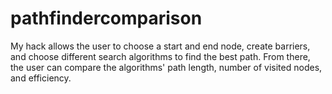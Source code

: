 # pathfindercomparison
My hack allows the user to choose a start and end node, create barriers, and choose different search algorithms to find the best path. From there, the user can compare the algorithms' path length, number of visited nodes, and efficiency.
